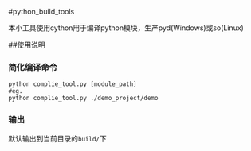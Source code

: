 #python_build_tools

本小工具使用cython用于编译python模块，生产pyd(Windows)或so(Linux)

##使用说明
### 简化编译命令
	python complie_tool.py [module_path]
	#eg.
	python complie_tool.py ./demo_project/demo
### 输出
默认输出到当前目录的```build/```下
